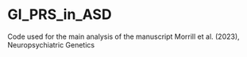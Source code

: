 # GI_PRS_in_ASD
Code used for the main analysis of the manuscript Morrill et al. (2023), Neuropsychiatric Genetics 
